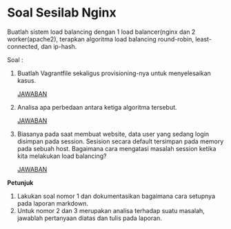 # Soal Sesilab Nginx
Buatlah sistem load balancing dengan 1 load balancer(nginx dan 2 worker(apache2), terapkan algoritma load balancing round-robin, least-connected, dan ip-hash.

Soal :
1. Buatlah Vagrantfile sekaligus provisioning-nya untuk menyelesaikan kasus.
    
    [JAWABAN](https://github.com/rahajengdwi/CLoud2018/blob/master/Nginx/1.md)
2. Analisa apa perbedaan antara ketiga algoritma tersebut.
  
    [JAWABAN](https://github.com/rahajengdwi/CLoud2018/blob/master/Nginx/2.md)
3. Biasanya pada saat membuat website, data user yang sedang login disimpan pada session. Sesision secara default tersimpan pada memory pada sebuah host. Bagaimana cara mengatasi masalah session ketika kita melakukan load balancing?
  
    [JAWABAN](https://github.com/rahajengdwi/CLoud2018/blob/master/Nginx/3.md)

<strong>Petunjuk</strong>
1. Lakukan soal nomor 1 dan dokumentasikan bagaimana cara setupnya pada laporan markdown.
2. Untuk nomor 2 dan 3 merupakan analisa terhadap suatu masalah, jawablah pertanyaan diatas dan tulis pada laporan.
